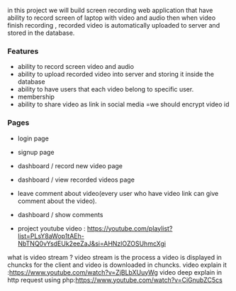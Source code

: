 in this project we will build screen recording web application that have ability to record screen of laptop with video and audio then when video finish recording , recorded video is automatically uploaded to server and stored in the database.

### Features 
- ability to record screen video and audio
- ability to upload recorded video into server and storing it inside the database
- ability to have users that each video belong to specific user.
- membership
- ability to share video as link in social media =we should encrypt video id


### Pages
 - login page
 - signup page
 - dashboard / record new video page
 -  dashboard / view recorded videos page
 - leave comment about video(every user who have video link can give comment about the  video).
 -  dashboard / show comments



- project youtube video : https://youtube.com/playlist?list=PLsY8aWop1tAEh-NbTNQ0vYsdEUk2eeZaJ&si=AHNzlOZOSUhmcXgi

what is video stream ?
video stream is the process a video is displayed in chuncks for the client and video is downloaded in chuncks.
video explain it :https://www.youtube.com/watch?v=ZjBLbXUuyWg
video deep explain in http request using php:https://www.youtube.com/watch?v=CiGnubZC5cs
